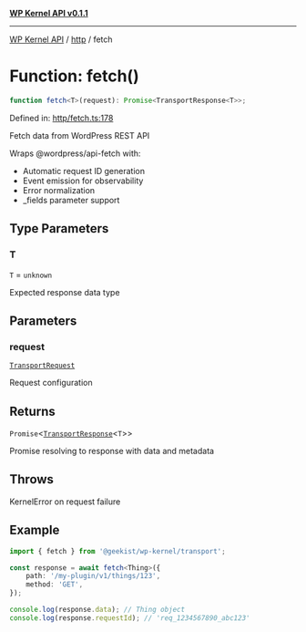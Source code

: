 [**WP Kernel API v0.1.1**](../../README.md)

---

[WP Kernel API](../../README.md) / [http](../README.md) / fetch

# Function: fetch()

```ts
function fetch<T>(request): Promise<TransportResponse<T>>;
```

Defined in: [http/fetch.ts:178](https://github.com/theGeekist/wp-kernel/blob/main/packages/kernel/src/http/fetch.ts#L178)

Fetch data from WordPress REST API

Wraps @wordpress/api-fetch with:

- Automatic request ID generation
- Event emission for observability
- Error normalization
- \_fields parameter support

## Type Parameters

### T

`T` = `unknown`

Expected response data type

## Parameters

### request

[`TransportRequest`](../interfaces/TransportRequest.md)

Request configuration

## Returns

`Promise`\<[`TransportResponse`](../interfaces/TransportResponse.md)\<`T`\>\>

Promise resolving to response with data and metadata

## Throws

KernelError on request failure

## Example

```typescript
import { fetch } from '@geekist/wp-kernel/transport';

const response = await fetch<Thing>({
	path: '/my-plugin/v1/things/123',
	method: 'GET',
});

console.log(response.data); // Thing object
console.log(response.requestId); // 'req_1234567890_abc123'
```
